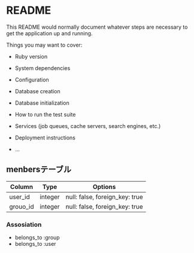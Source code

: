# README

This README would normally document whatever steps are necessary to get the
application up and running.

Things you may want to cover:

* Ruby version

* System dependencies

* Configuration

* Database creation

* Database initialization

* How to run the test suite

* Services (job queues, cache servers, search engines, etc.)

* Deployment instructions

* ...

## menbersテーブル

|Column|Type|Options|
|------|----|-------|
|user_id|integer|null: false, foreign_key: true|
|grouo_id|integer|null: false, foreign_key: true|

### Assosiation
- belongs_to :group
- belongs_to :user